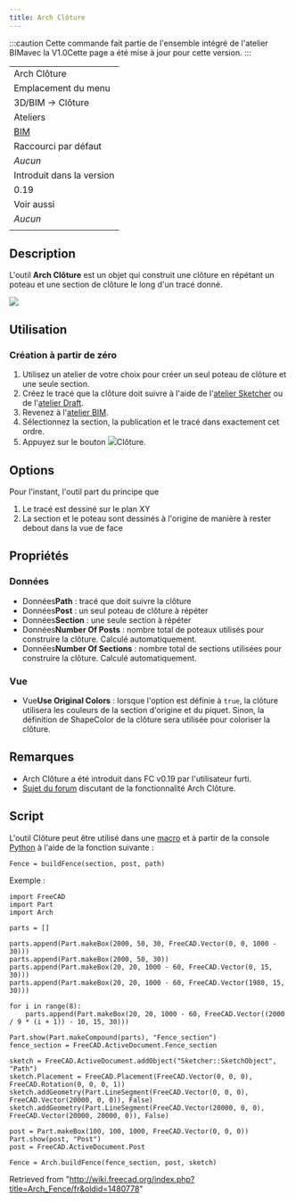 ```yaml
---
title: Arch Clôture
---
```

:::caution
Cette commande fait partie de l'ensemble intégré de l'atelier BIMavec la V1.0Cette page a été mise à jour pour cette version.
:::

|  |
| --- |
| Arch Clôture |
| Emplacement du menu |
| 3D/BIM → Clôture |
| Ateliers |
| [BIM](/BIM_Workbench/fr "BIM Workbench/fr") |
| Raccourci par défaut |
| *Aucun* |
| Introduit dans la version |
| 0.19 |
| Voir aussi |
| *Aucun* |
|  |

## Description

L'outil **Arch Clôture** est un objet qui construit une clôture en répétant un poteau et une section de clôture le long d'un tracé donné.

![](/images/Arch_Fence_description_example.png)

## Utilisation

### Création à partir de zéro

1. Utilisez un atelier de votre choix pour créer un seul poteau de clôture et une seule section.
2. Créez le tracé que la clôture doit suivre à l'aide de l'[atelier Sketcher](/Sketcher_Workbench/fr "Sketcher Workbench/fr") ou de l'[atelier Draft](/Draft_Workbench/fr "Draft Workbench/fr").
3. Revenez à l'[atelier BIM](/BIM_Workbench/fr "BIM Workbench/fr").
4. Sélectionnez la section, la publication et le tracé dans exactement cet ordre.
5. Appuyez sur le bouton ![](/images/Arch_Fence.svg)Clôture.

## Options

Pour l'instant, l'outil part du principe que

1. Le tracé est dessiné sur le plan XY
2. La section et le poteau sont dessinés à l'origine de manière à rester debout dans la vue de face

## Propriétés

### Données

* Données**Path** : tracé que doit suivre la clôture
* Données**Post** : un seul poteau de clôture à répéter
* Données**Section** : une seule section à répéter
* Données**Number Of Posts** : nombre total de poteaux utilisés pour construire la clôture. Calculé automatiquement.
* Données**Number Of Sections** : nombre total de sections utilisées pour construire la clôture. Calculé automatiquement.

### Vue

* Vue**Use Original Colors** : lorsque l'option est définie à `true`, la clôture utilisera les couleurs de la section d'origine et du piquet. Sinon, la définition de ShapeColor de la clôture sera utilisée pour coloriser la clôture.

## Remarques

* Arch Clôture a été introduit dans FC v0.19 par l'utilisateur furti.
* [Sujet du forum](https://forum.freecadweb.org/viewtopic.php?t=36149) discutant de la fonctionnalité Arch Clôture.

## Script

L'outil Clôture peut être utilisé dans une [macro](/Macros/fr "Macros/fr") et à partir de la console [Python](/Python/fr "Python/fr") à l'aide de la fonction suivante :

```
Fence = buildFence(section, post, path)

```

Exemple :

```
import FreeCAD
import Part
import Arch

parts = []

parts.append(Part.makeBox(2000, 50, 30, FreeCAD.Vector(0, 0, 1000 - 30)))
parts.append(Part.makeBox(2000, 50, 30))
parts.append(Part.makeBox(20, 20, 1000 - 60, FreeCAD.Vector(0, 15, 30)))
parts.append(Part.makeBox(20, 20, 1000 - 60, FreeCAD.Vector(1980, 15, 30)))

for i in range(8):
    parts.append(Part.makeBox(20, 20, 1000 - 60, FreeCAD.Vector((2000 / 9 * (i + 1)) - 10, 15, 30)))

Part.show(Part.makeCompound(parts), "Fence_section")
fence_section = FreeCAD.ActiveDocument.Fence_section

sketch = FreeCAD.ActiveDocument.addObject("Sketcher::SketchObject", "Path")
sketch.Placement = FreeCAD.Placement(FreeCAD.Vector(0, 0, 0), FreeCAD.Rotation(0, 0, 0, 1))
sketch.addGeometry(Part.LineSegment(FreeCAD.Vector(0, 0, 0), FreeCAD.Vector(20000, 0, 0)), False)
sketch.addGeometry(Part.LineSegment(FreeCAD.Vector(20000, 0, 0), FreeCAD.Vector(20000, 20000, 0)), False)

post = Part.makeBox(100, 100, 1000, FreeCAD.Vector(0, 0, 0))
Part.show(post, "Post")
post = FreeCAD.ActiveDocument.Post

Fence = Arch.buildFence(fence_section, post, sketch)

```

Retrieved from "<http://wiki.freecad.org/index.php?title=Arch_Fence/fr&oldid=1480778>"
